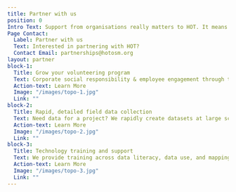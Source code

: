 ```yaml
---
title: Partner with us
position: 0
Intro Text: Support from organisations really matters to HOT. It means we can be ready to respond when disaster strikes, and support any community or organisation anywhere in the world with free, up to date, open map data.
Page Contact:
  Label: Partner with us
  Text: Interested in partnering with HOT?
  Contact Email: partnerships@hotosm.org
layout: partner
block-1:
  Title: Grow your volunteering program
  Text: Corporate social responsibility & employee engagement through the Missing Maps project. Use digital volunteering to map vulnerable unmapped places. Demonstrate your organization’s values and commitment through mapping as an employee volunteering opportunity.  
  Action-text: Learn More
  Image: "/images/topo-1.jpg"
  Link: ""
block-2:
  Title: Rapid, detailed field data collection
  Text: Need data for a project? We rapidly create datasets at large scale, both in field programs and remotely. Our methodology works directly with community data collectors to gather data on the places they live and work, ensuring data accuracy, and enabling you to answer different questions through hyper local knowledge.
  Action-text: Learn More
  Image: "/images/topo-2.jpg"
  Link: ""
block-3:
  Title: Technology training and support
  Text: We provide training across data literacy, data use, and mapping, to strengthen your organisation to harness geospatial and citizen-generated data.
  Action-text: Learn More
  Image: "/images/topo-3.jpg"
  Link: ""
---
```

